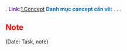 .
<span style="font-weight:bold; color:rgb(112, 48, 160)">Link:</span>[1.Concept](file:///D:%5CPROJECTS%5CPan&Beri%5C2.Production%5CSeason%202%5CSS2Ep02-NgaVaoLongDat%5C1.Concept)
<span style="font-weight:bold; color:rgb(0, 112, 192)">Danh mục concept cần vẽ:</span>
.
.
.
## <span style="color:rgb(255, 0, 0)">Note</span> 
(Date: Task, note)